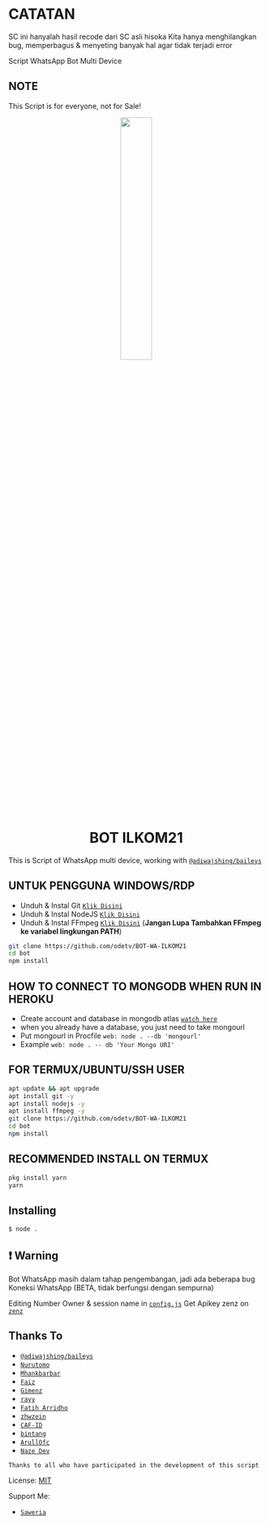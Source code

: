 # CATATAN
SC ini hanyalah hasil recode dari SC asli hisoka
Kita hanya menghilangkan bug, memperbagus & menyeting banyak hal
agar tidak terjadi error

Script WhatsApp Bot Multi Device

## NOTE
This Script is for everyone, not for Sale!

<p align="center">
	<img src="https://telegra.ph/file/e998c7b1d73db0b1bbcf6.jpg" width="35%" style="margin-left: auto;margin-right: auto;display: block;">
</p>
<h1 align="center">BOT ILKOM21</h1>

This is Script of WhatsApp multi device, working with [`@adiwajshing/baileys`](https://github.com/adiwajshing/baileys)


## UNTUK PENGGUNA WINDOWS/RDP

* Unduh & Instal Git [`Klik Disini`](https://git-scm.com/downloads)
* Unduh & Instal NodeJS [`Klik Disini`](https://nodejs.org/en/download)
* Unduh & Instal FFmpeg [`Klik Disini`](https://ffmpeg.org/download.html) (**Jangan Lupa Tambahkan FFmpeg ke variabel lingkungan PATH**)


```bash
git clone https://github.com/odetv/BOT-WA-ILKOM21
cd bot
npm install
```

## HOW TO CONNECT TO MONGODB WHEN RUN IN HEROKU

* Create account and database in mongodb atlas [`watch here`](https://youtu.be/w1iMJS0ib-w)
* when you already have a database, you just need to take mongourl
* Put mongourl in Procfile `web: node . --db 'mongourl'`
* Example `web: node . -- db 'Your Mongo URI'`



## FOR TERMUX/UBUNTU/SSH USER

```bash
apt update && apt upgrade
apt install git -y
apt install nodejs -y
apt install ffmpeg -y
git clone https://github.com/odetv/BOT-WA-ILKOM21
cd bot
npm install
```

## RECOMMENDED INSTALL ON TERMUX

```bash
pkg install yarn
yarn
```

## Installing
```bash
$ node .
```

## ❗ Warning
Bot WhatsApp masih dalam tahap pengembangan, jadi ada beberapa bug
Koneksi WhatsApp (BETA, tidak berfungsi dengan sempurna)

Editing Number Owner & session name in [`config.js`](https://github.com/odetv/BOT-WA-ILKOM21/blob/main/config.js)
Get Apikey zenz on [`zenz`](https://zenzapi.xyz/pricing)


## Thanks To
* [`@adiwajshing/baileys`](https://github.com/adiwajshing/baileys)
* [`Nurutomo`](https://github.com/Nurutomo)
* [`Mhankbarbar`](https://github.com/MhankBarBar)
* [`Faiz`](https://github.com/FaizBastomi)
* [`Gimenz`](https://github.com/Gimenz)
* [`rayy`](https://github.com/rayyreall)
* [`Fatih Arridho`](https://github.com/FatihArridho)
* [`zhwzein`](https://github.com/zhwzein)
* [`CAF-ID`](https://github.com/CAF-ID)
* [`bintang`](https://github.com/Bintangp02)
* [`ArullOfc`](https://github.com/Warikrr)
* [`Naze Dev`](https://github.com/nazedev)

```Thanks to all who have participated in the development of this script```


License: [MIT](https://en.wikipedia.org/wiki/MIT_License)

Support Me:
* [`Saweria`](https://saweria.co/)
